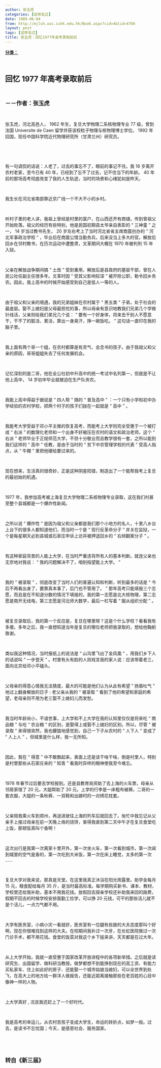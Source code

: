 ```yaml
---
author: 张玉虎
categories: [这样走过]
date: 1989-06-04
from: http://mjlsh.usc.cuhk.edu.hk/Book.aspx?cid=4&tid=4766
layout: post
tags: [这样走过]
title: 张玉虎：回忆1977年高考录取前后
---
```


<div style="margin: 15px 10px 10px 0px;">
 <div>
  <span id="ctl00_ContentPlaceHolder1_chapter1_SubjectLabel" style="font-weight:bold;text-decoration:underline;">
   分类：
  </span>
 </div>
 <p class="p1">
  <b>
   <font size="5">
    <span class="s1">
    </span>
    <br/>
   </font>
  </b>
 </p>
 <p class="p2">
  <b>
   <font size="5">
    <span class="s1" style="">
     回忆
    </span>
    <span class="s2" style="">
     <font size="5">
      1977
     </font>
    </span>
    <span class="s1" style="">
     年高考录取前后
    </span>
   </font>
  </b>
 </p>
 <p class="p1">
  <b>
   <font size="4">
    <span class="s1">
    </span>
    <br/>
   </font>
  </b>
 </p>
 <p class="p2">
  <span class="s1">
   <b>
    <font size="4">
     －－作者：张玉虎
    </font>
   </b>
  </span>
 </p>
 <p class="p1">
  <span class="s1">
  </span>
  <br/>
 </p>
 <p class="p2">
  <span class="s1">
   张玉虎，河北高邑人，
  </span>
  <span class="s2">
   1962
  </span>
  <span class="s1">
   年生，复旦大学物理二系核物理专业
  </span>
  <span class="s2">
   77
  </span>
  <span class="s1">
   级，曾到法国
  </span>
  <span class="s2">
   Universite de Caen
  </span>
  <span class="s1">
   留学并获该校粒子物理与核物理博士学位。
  </span>
  <span class="s2">
   1992
  </span>
  <span class="s1">
   年回国，现任中国科学院近代物理研究所（甘肃兰州）研究员。
  </span>
 </p>
 <p class="p1">
  <span class="s1">
  </span>
  <br/>
 </p>
 <p class="p1">
  <span class="s1">
  </span>
  <br/>
 </p>
 <p class="p2">
  <span class="s1">
   有一句调侃的话说：人老了，过去的事忘不了，眼前的事记不住。我
  </span>
  <span class="s2">
   16
  </span>
  <span class="s1">
   岁离开农村老家，至今已有
  </span>
  <span class="s2">
   40
  </span>
  <span class="s1">
   年，已经到了忘不了过去，记不住当下的年龄。
  </span>
  <span class="s2">
   40
  </span>
  <span class="s1">
   年前的那场高考彻底改变了我的人生轨迹，当时的场景和心绪犹如是昨天。
  </span>
 </p>
 <p class="p1">
  <span class="s1">
  </span>
  <br/>
 </p>
 <p class="p2">
  <span class="s1">
   我生长在河北省南部靠近京广线一个不大不小的乡村。
  </span>
 </p>
 <p class="p1">
  <span class="s1">
  </span>
  <br/>
 </p>
 <p class="p2">
  <span class="s1">
   听村子里的老人讲，我祖上曾经是村里的富户，在山西还开有商铺，传到曾祖父开始败落。祖父的经历有些特别，他是民国初期县太爷亲自表彰的
  </span>
  <span class="s2">
   “
  </span>
  <span class="s1">
   三神童
  </span>
  <span class="s2">
   ”
  </span>
  <span class="s1">
   之一，
  </span>
  <span class="s2">
   14
  </span>
  <span class="s1">
   岁当过教书先生，
  </span>
  <span class="s2">
   20
  </span>
  <span class="s1">
   岁左右考上了当时河北省省主席商震创办的
  </span>
  <span class="s2">
   “
  </span>
  <span class="s1">
   河北军事政治学校
  </span>
  <span class="s2">
   ”
  </span>
  <span class="s1">
   ，毕业后在商震公馆当勤务兵，后来没当上多大的官。解放后回乡在邻村教书，在历次运动中遭整肃，文革期间大概在
  </span>
  <span class="s2">
   1970
  </span>
  <span class="s1">
   年被判刑
  </span>
  <span class="s2">
   15
  </span>
  <span class="s1">
   年入狱。
  </span>
 </p>
 <p class="p1">
  <span class="s1">
  </span>
  <br/>
 </p>
 <p class="p2">
  <span class="s1">
   父亲在解放战争期间搞
  </span>
  <span class="s2">
   “
  </span>
  <span class="s1">
   土改
  </span>
  <span class="s2">
   ”
  </span>
  <span class="s1">
   受到重用，解放后是县政府的基层干部，曾在人民公社任副主任很多年。文革时因
  </span>
  <span class="s2">
   “
  </span>
  <span class="s1">
   受其父影响较深
  </span>
  <span class="s2">
   ”
  </span>
  <span class="s1">
   被开除公职，勒令回乡务农。因此，我上高中的时候开始感受到自己是低人一等的人。
  </span>
 </p>
 <p class="p1">
  <span class="s1">
  </span>
  <br/>
 </p>
 <p class="p2">
  <span class="s1">
   由于祖父和父亲的境遇，我的兄弟姐妹在农村属于
  </span>
  <span class="s2">
   “
  </span>
  <span class="s1">
   黑五类
  </span>
  <span class="s2">
   ”
  </span>
  <span class="s1">
   子弟，处于社会的最底层。娶不上媳妇是父母最担忧的事，所以母亲有意识地教我们兄弟几个学做针线活，父亲则给我们弟兄几个说：
  </span>
  <span class="s2">
   “
  </span>
  <span class="s1">
   要有一个好身体，将来去干别人不愿意干，干不了的脏活、累活，靠出一身臭汗，挣一碗饭吃。
  </span>
  <span class="s2">
   ”
  </span>
  <span class="s1">
   这句话一直印在我的脑子里。
  </span>
 </p>
 <p class="p1">
  <span class="s1">
  </span>
  <br/>
 </p>
 <p class="p2">
  <span class="s1">
   我上面有两个哥一个姐，在农村都算是有灵气、会念书的孩子。由于我祖父和父亲的原因，哥哥姐姐失去了任何发展机会。
  </span>
 </p>
 <p class="p1">
  <span class="s1">
  </span>
  <br/>
 </p>
 <p class="p2">
  <span class="s1">
   记忆深刻的是二哥，他在全公社初中升高中的统一考试中名列第一，但就是不让他上高中，
  </span>
  <span class="s2">
   14
  </span>
  <span class="s1">
   岁初中毕业就被迫在生产队务农。
  </span>
 </p>
 <p class="p1">
  <span class="s1">
  </span>
  <br/>
 </p>
 <p class="p2">
  <span class="s1">
   我能上高中得益于据说是
  </span>
  <span class="s2">
   “
  </span>
  <span class="s1">
   四人帮
  </span>
  <span class="s2">
   ”
  </span>
  <span class="s1">
   搞的
  </span>
  <span class="s2">
   “
  </span>
  <span class="s1">
   普及高中
  </span>
  <span class="s2">
   ”
  </span>
  <span class="s1">
   ：一个只有小学和初中办学经验的农村学校，把两个村子的孩子们拢在一起就是
  </span>
  <span class="s2">
   “
  </span>
  <span class="s1">
   高中
  </span>
  <span class="s2">
   ”
  </span>
  <span class="s1">
   。
  </span>
 </p>
 <p class="p1">
  <span class="s1">
  </span>
  <br/>
 </p>
 <p class="p2">
  <span class="s1">
   我能考大学受益于邓小平主推的恢复高考，而能考上大学则完全受惠于一个被打成
  </span>
  <span class="s2">
   “
  </span>
  <span class="s1">
   右派
  </span>
  <span class="s2">
   ”
  </span>
  <span class="s1">
   的数理化老师和一个出身不好被压在农村的语文和政治老师。这个
  </span>
  <span class="s2">
   “
  </span>
  <span class="s1">
   右派
  </span>
  <span class="s2">
   ”
  </span>
  <span class="s1">
   老师毕业于正规师范大学，不但十分敬业而且教学很有一套，之所以能到我们这样的
  </span>
  <span class="s2">
   “
  </span>
  <span class="s1">
   高中
  </span>
  <span class="s2">
   ”
  </span>
  <span class="s1">
   任教，是由于当时的
  </span>
  <span class="s2">
   “
  </span>
  <span class="s1">
   贫下中农管理学校的代表
  </span>
  <span class="s2">
   ”
  </span>
  <span class="s1">
   受高人指点，从
  </span>
  <span class="s2">
   “
  </span>
  <span class="s1">
   牛棚
  </span>
  <span class="s2">
   ”
  </span>
  <span class="s1">
   里把他硬给要过来的。
  </span>
 </p>
 <p class="p1">
  <span class="s1">
  </span>
  <br/>
 </p>
 <p class="p2">
  <span class="s1">
   现在想来，生活真的很奇妙，正是这种阴差阳错，制造出了一个能帮我考上复旦的最初始的机遇。
  </span>
 </p>
 <p class="p1">
  <span class="s1">
  </span>
  <br/>
 </p>
 <p class="p2">
  <span class="s2">
   1977
  </span>
  <span class="s1">
   年，我参加高考被上海复旦大学物理二系核物理专业录取，这在我们村甚至整个县城都是一个爆炸性新闻。
  </span>
 </p>
 <p class="p1">
  <span class="s1">
  </span>
  <br/>
 </p>
 <p class="p2">
  <span class="s1">
   之所以说
  </span>
  <span class="s2">
   “
  </span>
  <span class="s1">
   爆炸性
  </span>
  <span class="s2">
   ”
  </span>
  <span class="s1">
   是因为祖父和父亲都是我们那个小地方的名人，十里八乡台上台下的很多人都知道他们，而当时一个是
  </span>
  <span class="s2">
   “
  </span>
  <span class="s1">
   现行反革命分子
  </span>
  <span class="s2">
   ”
  </span>
  <span class="s1">
   并关在监狱，一个是每星期天必到县城或石家庄申诉上访并被押送回乡的
  </span>
  <span class="s2">
   “
  </span>
  <span class="s1">
   右倾翻案分子
  </span>
  <span class="s2">
   ”
  </span>
  <span class="s1">
   。
  </span>
 </p>
 <p class="p1">
  <span class="s1">
  </span>
  <br/>
 </p>
 <p class="p2">
  <span class="s1">
   有这种家庭背景的人能上大学，在当时严重违背所有人的基本判断。就连父亲也无奈地对我说：
  </span>
  <span class="s2">
   “
  </span>
  <span class="s1">
   我的问题解决不了，咱别指望能上大学。
  </span>
  <span class="s2">
   ”
  </span>
 </p>
 <p class="p1">
  <span class="s1">
  </span>
  <br/>
 </p>
 <p class="p2">
  <span class="s1">
   我的
  </span>
  <span class="s2">
   “
  </span>
  <span class="s1">
   被录取
  </span>
  <span class="s2">
   ”
  </span>
  <span class="s1">
   ，彻底改变了当时人们的普遍认知和判断，听到最多的话是
  </span>
  <span class="s2">
   “
  </span>
  <span class="s1">
   今后不再看出身了，要靠真本事了，后门也不管用了。
  </span>
  <span class="s2">
   ”
  </span>
  <span class="s1">
   那年高考只能填报三个志愿，而且是在不知道分数的情况下填报的，我的第一志愿是北大核物理，第二志愿是南开无线电，第三志愿是河北师大数学，最后一栏写着
  </span>
  <span class="s2">
   “
  </span>
  <span class="s1">
   服从组织分配
  </span>
  <span class="s2">
   ”
  </span>
  <span class="s1">
   。
  </span>
 </p>
 <p class="p1">
  <span class="s1">
  </span>
  <br/>
 </p>
 <p class="p2">
  <span class="s1">
   被复旦录取后，我的第一个反应是，复旦在哪里呀？这是个什么学校？看看我有多傻。多年之后，我一直想知道当年是复旦的哪位老师把我录取的，想给他鞠躬致谢。
  </span>
 </p>
 <p class="p1">
  <span class="s1">
  </span>
  <br/>
 </p>
 <p class="p2">
  <span class="s1">
   类似我这种情况，当时报纸上的说法是
  </span>
  <span class="s2">
   “
  </span>
  <span class="s1">
   山沟里飞出了金凤凰
  </span>
  <span class="s2">
   ”
  </span>
  <span class="s1">
   ，用我们乡下人的话说叫
  </span>
  <span class="s2">
   “
  </span>
  <span class="s1">
   一步登天
  </span>
  <span class="s2">
   ”
  </span>
  <span class="s1">
   。村里有头有脸的人则戏言我的家人说：应该带着老三，面向北京给邓小平磕头。
  </span>
 </p>
 <p class="p1">
  <span class="s1">
  </span>
  <br/>
 </p>
 <p class="p2">
  <span class="s1">
   父母亲的得意心情我无法猜度，最大的可能是他们认为从此有希望
  </span>
  <span class="s2">
   “
  </span>
  <span class="s1">
   扬眉吐气
  </span>
  <span class="s2">
   ”
  </span>
  <span class="s1">
   地过上翻身解放的日子
  </span>
  <span class="s2">
   :
  </span>
  <span class="s1">
   老父亲从我的
  </span>
  <span class="s2">
   “
  </span>
  <span class="s1">
   被录取
  </span>
  <span class="s2">
   ”
  </span>
  <span class="s1">
   看到了他的希望和家庭的希望，老母亲则不用为老三娶不上媳妇儿而发愁。
  </span>
 </p>
 <p class="p1">
  <span class="s1">
  </span>
  <br/>
 </p>
 <p class="p2">
  <span class="s1">
   我当时年龄尚小，不谙世事，上大学和不上大学在我的认知里仅仅是将来吃
  </span>
  <span class="s2">
   “
  </span>
  <span class="s1">
   商品粮
  </span>
  <span class="s2">
   ”
  </span>
  <span class="s1">
   与吃
  </span>
  <span class="s2">
   “
  </span>
  <span class="s1">
   农业粮
  </span>
  <span class="s2">
   ”
  </span>
  <span class="s1">
   的区别，是娶得上或娶不上媳妇的区别。所以，尽管
  </span>
  <span class="s2">
   “
  </span>
  <span class="s1">
   被录取
  </span>
  <span class="s2">
   ”
  </span>
  <span class="s1">
   来得很突然，我也朦胧地感觉到，自己一下子从农村的
  </span>
  <span class="s2">
   “
  </span>
  <span class="s1">
   人下人
  </span>
  <span class="s2">
   ”
  </span>
  <span class="s1">
   变成了
  </span>
  <span class="s2">
   “
  </span>
  <span class="s1">
   人上人
  </span>
  <span class="s2">
   ”
  </span>
  <span class="s1">
   ，但城里是什么样，我一无所知。
  </span>
 </p>
 <p class="p1">
  <span class="s1">
  </span>
  <br/>
 </p>
 <p class="p2">
  <span class="s1">
   因此，我在
  </span>
  <span class="s2">
   “
  </span>
  <span class="s1">
   得意
  </span>
  <span class="s2">
   ”
  </span>
  <span class="s1">
   中不敢飘起来，表面上还是该干啥干啥，倒是村里人，特别是村里那些从石家庄来的
  </span>
  <span class="s2">
   “
  </span>
  <span class="s1">
   知青
  </span>
  <span class="s2">
   ”
  </span>
  <span class="s1">
   看我时异样的眼神使我至今难忘。
  </span>
 </p>
 <p class="p1">
  <span class="s1">
  </span>
  <br/>
 </p>
 <p class="p2">
  <span class="s2">
   1978
  </span>
  <span class="s1">
   年春节过后要去学校报到。还是县教育局资助了去上海的火车票，母亲从邻居家借了
  </span>
  <span class="s2">
   20
  </span>
  <span class="s1">
   元，大姐帮助了
  </span>
  <span class="s2">
   20
  </span>
  <span class="s1">
   元，上学的行李是一床粗布被褥，二哥的一套衣服，大姐的一条秋裤、一双鞋和出嫁时的一对绣花枕套。
  </span>
 </p>
 <p class="p1">
  <span class="s1">
  </span>
  <br/>
 </p>
 <p class="p2">
  <span class="s1">
   父亲陪我乘火车到郑州，再送进驶往上海的列车后就回去了。匆忙中我忘记从父亲手上接过母亲在前一天晚上烙的烧饼，害得我直到第二天中午才在复旦食堂吃上饭，那顿饭真叫个香啊！
  </span>
 </p>
 <p class="p1">
  <span class="s1">
  </span>
  <br/>
 </p>
 <p class="p2">
  <span class="s1">
   这次出行是我第一次离家十里开外，第一次坐火车，第一次看到城市，第一次闻到城里的空气是香的，第一次吃到大米饭，第一次在床上睡觉，太多的第一次
  </span>
  <span class="s2">
   ……
  </span>
 </p>
 <p class="p1">
  <span class="s1">
  </span>
  <br/>
 </p>
 <p class="p2">
  <span class="s1">
   复旦大学对我来说，那真是天堂。在这里我真正沐浴在阳光雨露里。助学金每月
  </span>
  <span class="s2">
   15
  </span>
  <span class="s1">
   元，粮食配给每月
  </span>
  <span class="s2">
   35
  </span>
  <span class="s1">
   斤，是当时最高标准。每学期购买新书、课本、教材，学校里还给我补助，基本不用我花钱。放假回去探亲学校还补助我来回的路费，假期不回去的时候学校安排我勤工俭学，可以挣
  </span>
  <span class="s2">
   20
  </span>
  <span class="s1">
   元钱，可干的那些活儿就不是个活儿，一点力气都不用。
  </span>
 </p>
 <p class="p1">
  <span class="s1">
  </span>
  <br/>
 </p>
 <p class="p2">
  <span class="s1">
   大学有医务室，小病小灾一看就好，医务室有一位腿有些跛的大夫态度那叫个好啊，现在你很难找到这样的大夫。在校期间我补过一次牙，在长虹医院做过一次门诊手术，都不用花钱。食堂的饭菜对我这个乡下娃来讲，天天都是在过大年。
  </span>
 </p>
 <p class="p1">
  <span class="s1">
  </span>
  <br/>
 </p>
 <p class="p2">
  <span class="s1">
   从上大学开始，我就一直受惠于国家改革开放进程中的各项新举措。之后就是读研究生、出国留学、做科研当教授。做梦都想不到能挣到现在的高工资、有能力买私家车、住上如此好的房子、还能娶一个城市姑娘当媳妇，可以全世界到处飞，在高大上的地方给一群洋人做报告，还能近距离接触那些在老百姓的心目中像神一样的人物。
  </span>
 </p>
 <p class="p1">
  <span class="s1">
  </span>
  <br/>
 </p>
 <p class="p2">
  <span class="s1">
   上大学真好
  </span>
  <span class="s2">
   ,
  </span>
  <span class="s1">
   况且我还赶上了一个好时代。
  </span>
 </p>
 <p class="p1">
  <span class="s1">
  </span>
  <br/>
 </p>
 <p class="p2">
  <span class="s1">
   我是高考的幸运儿，从农村苦孩子变成大学生，命运的转折点，如梦一般。过去，是读书不忘忧国；今天，是感恩社会、服务国家。
  </span>
 </p>
 <p class="p1">
  <span class="s1">
  </span>
  <br/>
 </p>
 <p class="p1">
  <b>
   <font size="4">
    <span class="s1">
    </span>
    <br/>
   </font>
  </b>
 </p>
 <p class="p2">
  <span class="s1">
   <b>
    <font size="4">
     转自《新三届》
    </font>
   </b>
  </span>
 </p>
</div>

